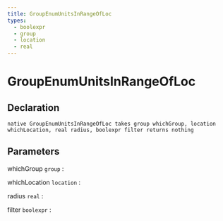 ```yaml
---
title: GroupEnumUnitsInRangeOfLoc
types:
  - boolexpr
  - group
  - location
  - real
---
```


# GroupEnumUnitsInRangeOfLoc

## Declaration

```jass
native GroupEnumUnitsInRangeOfLoc takes group whichGroup, location whichLocation, real radius, boolexpr filter returns nothing
```

## Parameters
whichGroup `group`
: 

whichLocation `location`
: 

radius `real`
: 

filter `boolexpr`
: 
